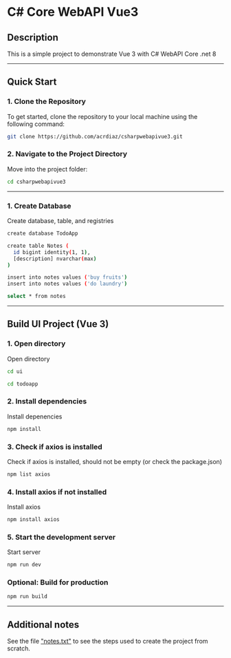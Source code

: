 # C# Core WebAPI Vue3

## Description

This is a simple project to demonstrate Vue 3 with C# WebAPI Core .net 8

---

## Quick Start

### 1. Clone the Repository

To get started, clone the repository to your local machine using the following command:

```bash
git clone https://github.com/acrdiaz/csharpwebapivue3.git
```

### 2. Navigate to the Project Directory

Move into the project folder:

```bash
cd csharpwebapivue3
```

---

### 1. Create Database

Create database, table, and registries

```bash
create database TodoApp

create table Notes (
  id bigint identity(1, 1),
  [description] nvarchar(max)
)

insert into notes values ('buy fruits')
insert into notes values ('do laundry')

select * from notes
```

---

## Build UI Project (Vue 3)

### 1. Open directory

Open directory

```bash
cd ui
```

```bash
cd todoapp
```

### 2. Install dependencies

Install depenencies

```bash
npm install
```

### 3. Check if axios is installed

Check if axios is installed, should not be empty (or check the package.json)

```bash
npm list axios
```

### 4. Install axios if not installed

Install axios

```bash
npm install axios
```

### 5. Start the development server

Start server

```bash
npm run dev
```

### Optional: Build for production

```bash
npm run build
```

---

## Additional notes

See the file ["notes.txt"](notes.txt) to see the steps used to create the project from scratch.
